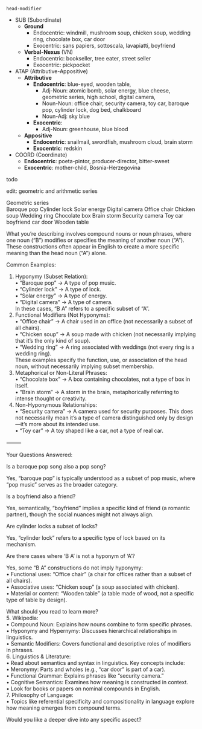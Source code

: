 





`head-modifier`

- SUB (Subordinate)
	- **Ground**
		- Endocentric: windmill, mushroom soup, chicken soup, wedding ring, chocolate box, car door
		- Exocentric: sans papiers, sottoscala, lavapiatti, boyfriend
	- **Verbal-Nexus** (VN)
		- Endocentric: bookseller, tree eater, street seller
		- Exocentric: pickpocket
- ATAP (Attributive-Appositive)
	- **Attributive**
		- **Endocentric**: blue-eyed,  wooden table, 
			- Adj-Noun: atomic bomb, solar energy, blue cheese, geometric series, high school, digital camera,
			- Noun-Noun:  office chair, security camera, toy car, baroque pop, cylinder lock, dog bed, chalkboard
			- Noun-Adj: sky blue
		- **Exocentric**: 
			- Adj-Noun: greenhouse, blue blood
	- **Appositive**
		- **Endocentric**: snailmail, swordfish, mushroom cloud, brain storm
		- **Exocentric**: redskin
- COORD (Coordinate)
	- **Endocentric**: poeta-pintor, producer-director, bitter-sweet
	- **Exocentric**: mother-child, Bosnia-Herzegovina
	




todo  
  
edit: geometric and arithmetic series  

Geometric series  
Baroque pop
Cylinder lock
Solar energy
Digital camera
Office chair
Chicken soup
Wedding ring
Chocolate box
Brain storm
Security camera
Toy car
boyfriend
car door
Wooden table


What you’re describing involves compound nouns or noun phrases, where one noun (“B”) modifies or specifies the meaning of another noun (“A”). These constructions often appear in English to create a more specific meaning than the head noun (“A”) alone.  
  
Common Examples:  
1. Hyponymy (Subset Relation):  
• “Baroque pop” → A type of pop music.  
• “Cylinder lock” → A type of lock.  
• “Solar energy” → A type of energy.  
• “Digital camera” → A type of camera.  
In these cases, “B A” refers to a specific subset of “A”.  
2. Functional Modifiers (Not Hyponyms):  
• “Office chair” → A chair used in an office (not necessarily a subset of all chairs).  
• “Chicken soup” → A soup made with chicken (not necessarily implying that it’s the only kind of soup).  
• “Wedding ring” → A ring associated with weddings (not every ring is a wedding ring).  
These examples specify the function, use, or association of the head noun, without necessarily implying subset membership.  
3. Metaphorical or Non-Literal Phrases:  
• “Chocolate box” → A box containing chocolates, not a type of box in itself.  
• “Brain storm” → A storm in the brain, metaphorically referring to intense thought or creativity.  
4. Non-Hyponymous Relationships:  
• “Security camera” → A camera used for security purposes. This does not necessarily mean it’s a type of camera distinguished only by design—it’s more about its intended use.  
• “Toy car” → A toy shaped like a car, not a type of real car.  
  
⸻  
  
Your Questions Answered:  
  
Is a baroque pop song also a pop song?  
  
Yes, “baroque pop” is typically understood as a subset of pop music, where “pop music” serves as the broader category.  
  
Is a boyfriend also a friend?  
  
Yes, semantically, “boyfriend” implies a specific kind of friend (a romantic partner), though the social nuances might not always align.  
  
Are cylinder locks a subset of locks?  
  
Yes, “cylinder lock” refers to a specific type of lock based on its mechanism.  
  
Are there cases where ‘B A’ is not a hyponym of ‘A’?  
  
Yes, some “B A” constructions do not imply hyponymy:  
• Functional uses: “Office chair” (a chair for offices rather than a subset of all chairs).  
• Associative uses: “Chicken soup” (a soup associated with chicken).  
• Material or content: “Wooden table” (a table made of wood, not a specific type of table by design).  
  
What should you read to learn more?  
5. Wikipedia:  
• Compound Noun: Explains how nouns combine to form specific phrases.  
• Hyponymy and Hypernymy: Discusses hierarchical relationships in linguistics.  
• Semantic Modifiers: Covers functional and descriptive roles of modifiers in phrases.  
6. Linguistics & Literature:  
• Read about semantics and syntax in linguistics. Key concepts include:  
• Meronymy: Parts and wholes (e.g., “car door” is part of a car).  
• Functional Grammar: Explains phrases like “security camera.”  
• Cognitive Semantics: Examines how meaning is constructed in context.  
• Look for books or papers on nominal compounds in English.  
7. Philosophy of Language:  
• Topics like referential specificity and compositionality in language explore how meaning emerges from compound terms.  
  
Would you like a deeper dive into any specific aspect?